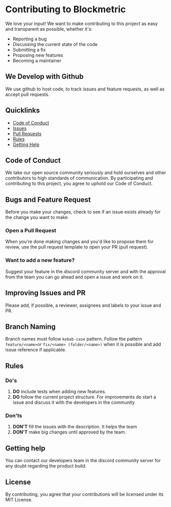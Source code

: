# Contributing to Blockmetric
We love your input! We want to make contributing to this project as easy and transparent as possible, whether it's:

- Reporting a bug
- Discussing the current state of the code
- Submitting a fix
- Proposing new features
- Becoming a maintainer

## We Develop with Github
We use github to host code, to track issues and feature requests, as well as accept pull requests.

## Quicklinks
- [Code of Conduct](https://github.com/Yohenba18/Blockmetric-back/edit/main/CONTRIBUTING.md#code-of-conduct)
- [Issues](https://github.com/user/repo/blob/branch/other_file.md)
- [Pull Requests](https://github.com/Yohenba18/Blockmetric-back/edit/main/CONTRIBUTING.md#bugs-and-feature-request)
- [Rules](https://github.com/Yohenba18/Blockmetric-back/edit/main/CONTRIBUTING.md#rules)
- [Getting Help](https://github.com/Yohenba18/Blockmetric-back/edit/main/CONTRIBUTING.md#getting-help)

## Code of Conduct
We take our open source community seriously and hold ourselves and other contributors to high standards of communication. By participating and contributing to this project, you agree to uphold our Code of Conduct.

## Bugs and Feature Request
Before you make your changes, check to see if an issue exists already for the change you want to make.

### Open a Pull Request
When you're done making changes and you'd like to propose them for review, use the pull request template to open your PR (pull request).

### Want to add a new feature?
Suggest your feature in the discord community server and with the approval from the team you can go ahead and open a issue and work on it.

## Improving Issues and PR
Please add, if possible, a reviewer, assignees and labels to your issue and PR.

## Branch Naming
Branch names must follow `kebab-case` pattern. Follow the pattern `feature/<name>`or `fix/<name> (folder/<name>)` when it is possible and add issue reference if applicable.

## Rules
### Do's
1. **DO** include tests when adding new features.
2. **DO** follow the current project structure. For improvements do start a issue and discuss it with the developers in the community

### Don'ts
1. **DON'T** fill the issues with the description. It helps the team
2. **DON'T** make big changes until approved by the team.

## Getting help
You can contact our developers team in the discord community server for any doubt regarding the product build.

## License
By contributing, you agree that your contributions will be licensed under its MIT License.
